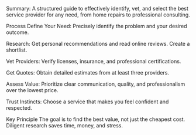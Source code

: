 Summary:
A structured guide to effectively identify, vet, and select the best service provider for any need, from home repairs to professional consulting.

Process
Define Your Need: Precisely identify the problem and your desired outcome.

Research: Get personal recommendations and read online reviews. Create a shortlist.

Vet Providers: Verify licenses, insurance, and professional certifications.

Get Quotes: Obtain detailed estimates from at least three providers.

Assess Value: Prioritize clear communication, quality, and professionalism over the lowest price.

Trust Instincts: Choose a service that makes you feel confident and respected.

Key Principle
The goal is to find the best value, not just the cheapest cost. Diligent research saves time, money, and stress.

